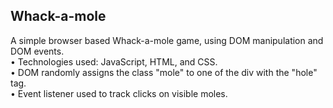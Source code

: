 <h2>Whack-a-mole</h2>
		            <p>A simple browser based Whack-a-mole game, using DOM manipulation and DOM events.
                  <br>• Technologies used: JavaScript, HTML, and CSS.
                  <br>• DOM randomly assigns the class "mole" to one of the div with the "hole" tag.
                  <br>• Event listener used to track clicks on visible moles.</p>
